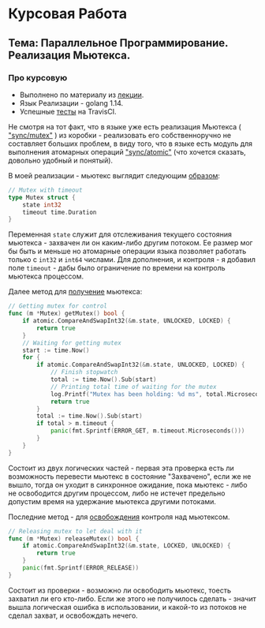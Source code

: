 # Курсовая Работа
## Тема: Параллельное Программирование. Реализация Мьютекса.
### Про курсовую
* Выполнено по материалу из [лекции](https://youtu.be/JNLrITevhRI).
* Язык Реализации - golang 1.14.
* Успешные [тесты](https://travis-ci.com/github/KHYehor/coursework3) на TravisCI.

Не смотря на тот факт, что в языке уже есть реализация Мьютекса ( ["sync/mutex"](https://golang.org/pkg/sync/#Mutex) ) из коробки - 
реализовать его собственноручно не составляет больших проблем, в виду того,
что в языке есть модуль для выполнения атомарных операций ["sync/atomic"](https://golang.org/pkg/sync/atomic/)
(что хочется сказать, довольно удобный и понятый).

В моей реализации - мьютекс выглядит следующим [образом](https://github.com/KHYehor/coursework3/blob/37fa7de8685d77648e618621084cab8f530e4cd0/mutex.go#L19):
```go
// Mutex with timeout
type Mutex struct {
	state int32
	timeout time.Duration
}
``` 
Переменная `state` служит для отслеживания текущего состояния 
мьютекса - захвачен ли он каким-либо другим потоком. Ее размер мог бы быть и меньше
но атомарные операции языка позволяет работать только с `int32` и `int64` числами.
Для дополнения, и контроля - я добавил поле `timeout` - дабы было ограничение 
по времени на контроль мьютекса процессом.

Далее метод для [получение](https://github.com/KHYehor/coursework3/blob/37fa7de8685d77648e618621084cab8f530e4cd0/mutex.go#L25) мьютекса:
```go
// Getting mutex for control
func (m *Mutex) getMutex() bool {
	if atomic.CompareAndSwapInt32(&m.state, UNLOCKED, LOCKED) {
		return true
	}
	// Waiting for getting mutex
	start := time.Now()
	for {
		if atomic.CompareAndSwapInt32(&m.state, UNLOCKED, LOCKED) {
			// Finish stopwatch
			total := time.Now().Sub(start)
			// Printing total time of waiting for the mutex
			log.Printf("Mutex has been holding: %d ms", total.Microseconds())
			return true
		}
		total := time.Now().Sub(start)
		if total > m.timeout {
			panic(fmt.Sprintf(ERROR_GET, m.timeout.Microseconds()))
		}
	}
}
```
Состоит из двух логических частей - первая эта проверка есть ли возможность перевести
мьютекс в состояние "Захвачено", если же не вышло, тогда он уходит в синхронное ожидание,
пока мьютекс - либо не освободится другим процессом, либо не истечет предельно допустим время
на удержание мьютекса другими потоками.

Последние метод - для [освобождения](https://github.com/KHYehor/coursework3/blob/37fa7de8685d77648e618621084cab8f530e4cd0/mutex.go#L47) контроля над мьютексом.
```go
// Releasing mutex to let deal with it
func (m *Mutex) releaseMutex() bool {
	if atomic.CompareAndSwapInt32(&m.state, LOCKED, UNLOCKED) {
		return true
	}
	panic(fmt.Sprintf(ERROR_RELEASE))
}
```
Состоит из проверки - возможно ли освободить мьютекс, тоесть захватил ли его кто-либо. Если же этого 
не получилось сделать - значит вышла логическая ошибка в использовании, и какой-то из потоков
не сделал захват, и освобождать нечего.



